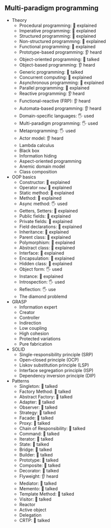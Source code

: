 ## Multi-paradigm programming

- Theory
  - Procedural programming: 🙋 explained
  - Imperative programming: 🙋 explained
  - Structured programming: 🙋 explained
  - Non-structured programming: 🙋 explained
  - Functional programming: 🙋 explained
  - Prototype-based programming: 👂 heard
  - Object-oriented programming: 📢 talked
  - Object-based programming: 👂 heard
  - Generic programming: 📢 talked
  - Concurrent computing: 🙋 explained
  - Asynchronous programming: 🙋 explained
  - Parallel programming: 🙋 explained
  - Reactive programming: 👂 heard
  - Functional-reactive (FRP): 👂 heard
  - Automata-based programming: 👂 heard
  - Domain-specific languages: 🖐️ used
  - Multi-paradigm programming: 🖐️ used
  - Metaprogramming: 🖐️ used
  - Actor model: 👂 heard
  - Lambda calculus
  - Black box
  - Information hiding
  - Aspect-oriented programming
  - Anemic domain model
  - Class composition
- OOP basics
  - Constructor: 🙋 explained
  - Operator `new`: 🙋 explained
  - Static method: 🙋 explained
  - Method: 🙋 explained
  - Async method: 🖐️ used
  - Getters, Setters: 🙋 explained
  - Public fields: 🙋 explained
  - Private fields: 🙋 explained
  - Field declarations: 🙋 explained
  - Inheritance: 🙋 explained
  - Parent class: 🙋 explained
  - Polymorphism: 🙋 explained
  - Abstract class: 🙋 explained
  - Interface: 🙋 explained
  - Encapsulation: 🙋 explained
  - Hidden class: 🙋 explained
  - Object form: 🖐️ used
  - Instance: 🙋 explained
  - Introspection: 🖐️ used
  - Reflection: 🖐️ use
  - The diamond problemd
- GRASP
  - Information expert
  - Creator
  - Controller
  - Indirection
  - Low coupling
  - High cohesion
  - Protected variations
  - Pure fabrication
- SOLID
  - Single-responsibility principle (SRP)
  - Open–closed principle (OCP)
  - Liskov substitution principle (LSP)
  - Interface segregation principle (ISP)
  - Dependency inversion principle (DIP)
- Patterns
  - Singleton: 📢 talked
  - Factory Method: 📢 talked
  - Abstract Factory: 📢 talked
  - Adapter: 📢 talked
  - Observer: 📢 talked
  - Strategy: 📢 talked
  - Facade: 📢 talked
  - Proxy: 📢 talked
  - Chain of Responsibility: 📢 talked
  - Command: 📢 talked
  - Iterator: 📢 talked
  - State: 📢 talked
  - Bridge: 📢 talked
  - Builder: 📢 talked
  - Prototype: 📢 talked
  - Composite: 📢 talked
  - Decorator: 📢 talked
  - Flyweight: 👂 heard
  - Mediator: 📢 talked
  - Memento: 📢 talked
  - Template Method: 📢 talked
  - Visitor: 📢 talked
  - Reactor
  - Active object
  - Delegation
  - CRTP: 📢 talked
